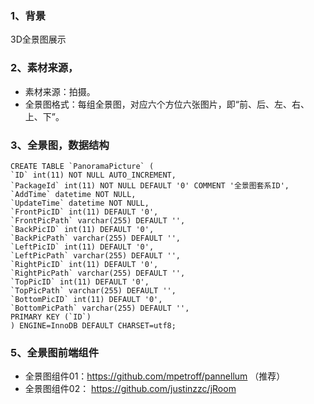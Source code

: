 ### 1、背景
3D全景图展示

### 2、素材来源，
- 素材来源：拍摄。
- 全景图格式：每组全景图，对应六个方位六张图片，即“前、后、左、右、上、下”。

### 3、全景图，数据结构

```
CREATE TABLE `PanoramaPicture` (
`ID` int(11) NOT NULL AUTO_INCREMENT,
`PackageId` int(11) NOT NULL DEFAULT '0' COMMENT '全景图套系ID',
`AddTime` datetime NOT NULL,
`UpdateTime` datetime NOT NULL,
`FrontPicID` int(11) DEFAULT '0',
`FrontPicPath` varchar(255) DEFAULT '',
`BackPicID` int(11) DEFAULT '0',
`BackPicPath` varchar(255) DEFAULT '',
`LeftPicID` int(11) DEFAULT '0',
`LeftPicPath` varchar(255) DEFAULT '',
`RightPicID` int(11) DEFAULT '0',
`RightPicPath` varchar(255) DEFAULT '',
`TopPicID` int(11) DEFAULT '0',
`TopPicPath` varchar(255) DEFAULT '',
`BottomPicID` int(11) DEFAULT '0',
`BottomPicPath` varchar(255) DEFAULT '',
PRIMARY KEY (`ID`)
) ENGINE=InnoDB DEFAULT CHARSET=utf8;
```

### 5、全景图前端组件
- 全景图组件01：https://github.com/mpetroff/pannellum （推荐）
- 全景图组件02：  https://github.com/justinzzc/jRoom
